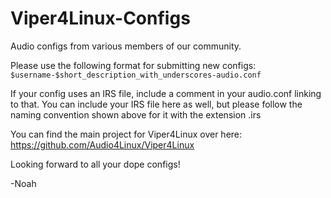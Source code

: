 # Viper4Linux-Configs
Audio configs from various members of our community. 

Please use the following format for submitting new configs:  
`$username-$short_description_with_underscores-audio.conf`  

If your config uses an IRS file, include a comment in your audio.conf linking to that. You can include your IRS file here as well, but please follow the naming convention shown above for it with the extension .irs  

You can find the main project for Viper4Linux over here: https://github.com/Audio4Linux/Viper4Linux  


Looking forward to all your dope configs!  

-Noah  
